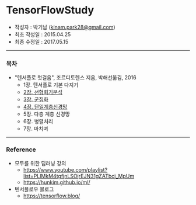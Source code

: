 # TensorFlowStudy

- 작성자 : 박기남 (<kinam.park28@gmail.com>)
- 최초 작성일 : 2015.04.25
- 최종 수정일 : 2017.05.15
---
### 목차

* "텐서플로 첫걸음", 조르디토렌스 지음, 박해선옮김, 2016
    - 1장. 텐서플로 기본 다지기
    - [2장. 선형회기분석](https://github.com/bleach87/TensorFlowStudy/tree/master/ch.2)
    - [3장. 군집화](https://github.com/bleach87/TensorFlowStudy/tree/master/ch.3)
    - [4장. 단일계층신경망](https://github.com/bleach87/TensorFlowStudy/tree/master/ch.4)
    - 5장. 다층 계층 신경망
    - 6장. 병렬처리
    - 7장. 마치며

---
### Reference

* 모두를 위한 딥러닝 강의
    - <https://www.youtube.com/playlist?list=PLlMkM4tgfjnLSOjrEJN31gZATbcj_MpUm>
    - <https://hunkim.github.io/ml/>
* 텐서플로우 블로그
    - <https://tensorflow.blog/>
